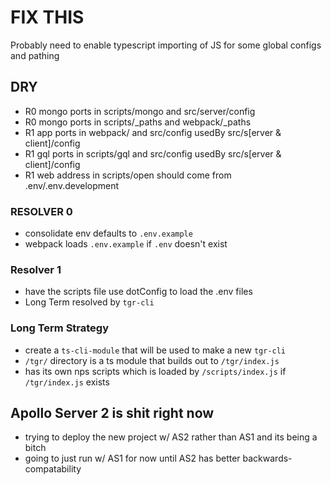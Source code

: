 # FIX THIS

Probably need to enable typescript importing of JS for some global configs and pathing

## DRY

- R0 mongo ports in scripts/mongo and src/server/config
- R0 mongo ports in scripts/_paths and webpack/_paths
- R1 app ports in webpack/ and src/config usedBy src/s[erver & client]/config
- R1 gql ports in scripts/gql and src/config usedBy src/s[erver & client]/config
- R1 web address in scripts/open should come from .env/.env.development

### RESOLVER 0

- consolidate env defaults to `.env.example`
- webpack loads `.env.example` if `.env` doesn't exist

### Resolver 1

- have the scripts file use dotConfig to load the .env files
- Long Term resolved by `tgr-cli`

### Long Term Strategy

- create a `ts-cli-module` that will be used to make a new `tgr-cli`
- `/tgr/` directory is a ts module that builds out to `/tgr/index.js`
- has its own nps scripts which is loaded by `/scripts/index.js` if `/tgr/index.js` exists

## Apollo Server 2 is shit right now

- trying to deploy the new project w/ AS2 rather than AS1 and its being a bitch
- going to just run w/ AS1 for now until AS2 has better backwards-compatability
